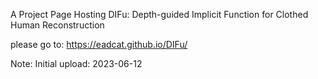 A Project Page Hosting DIFu: Depth-guided Implicit Function for Clothed Human Reconstruction

please go to: https://eadcat.github.io/DIFu/

Note: Initial upload: 2023-06-12
